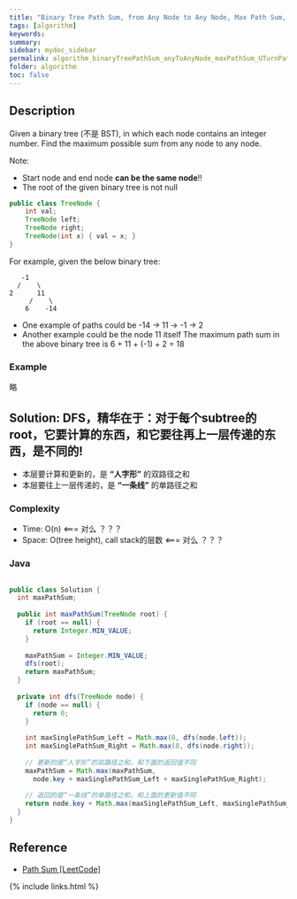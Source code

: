 ```yaml
---
title: "Binary Tree Path Sum, from Any Node to Any Node, Max Path Sum, U Turn Paths"
tags: [algorithm]
keywords:
summary:
sidebar: mydoc_sidebar
permalink: algorithm_binaryTreePathSum_anyToAnyNode_maxPathSum_UTurnPaths.html
folder: algorithm
toc: false
---
```


## Description
Given a binary tree (不是 BST), in which each node contains an integer number.
Find the maximum possible sum from any node to any node.

Note: 
* Start node and end node **can be the same node**!!
* The root of the given binary tree is not null

```java
public class TreeNode {
    int val;
    TreeNode left;
    TreeNode right;
    TreeNode(int x) { val = x; }
}
```
For example, given the below binary tree:
```
   -1
  /    \
2      11
     /    \
    6    -14
```
* One example of paths could be -14 -> 11 -> -1 -> 2
* Another example could be the node 11 itself
The maximum path sum in the above binary tree is 6 + 11 + (-1) + 2 = 18

### Example
略

## Solution: DFS，精华在于：对于每个subtree的root，它要计算的东西，和它要往再上一层传递的东西，是不同的!
* 本层要计算和更新的，是 **“人字形”** 的双路径之和
* 本层要往上一层传递的，是 **“一条线”** 的单路径之和

### Complexity
* Time: O(n) <=== 对么 ？？？
* Space: O(tree height), call stack的层数 <=== 对么 ？？？

### Java
```java

public class Solution {
  int maxPathSum;
  
  public int maxPathSum(TreeNode root) {
    if (root == null) {
      return Integer.MIN_VALUE;
    }
    
    maxPathSum = Integer.MIN_VALUE;
    dfs(root);
    return maxPathSum;
  }
  
  private int dfs(TreeNode node) {
    if (node == null) {
      return 0;
    }
    
    int maxSinglePathSum_Left = Math.max(0, dfs(node.left));
    int maxSinglePathSum_Right = Math.max(0, dfs(node.right));
    
    // 更新的是“人字形”的双路径之和，和下面的返回值不同
    maxPathSum = Math.max(maxPathSum,
      node.key + maxSinglePathSum_Left + maxSinglePathSum_Right);
    
    // 返回的是“一条线”的单路径之和，和上面的更新值不同
    return node.key + Math.max(maxSinglePathSum_Left, maxSinglePathSum_Right);
  } 
}
```

## Reference
* [Path Sum [LeetCode]]()

{% include links.html %}
